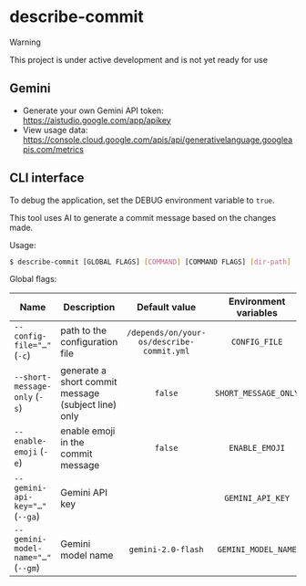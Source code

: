 # describe-commit

> [!WARNING]
> This project is under active development and is not yet ready for use

## Gemini

- Generate your own Gemini API token: <https://aistudio.google.com/app/apikey>
- View usage data: <https://console.cloud.google.com/apis/api/generativelanguage.googleapis.com/metrics>

<!--GENERATED:CLI_DOCS-->
<!-- Documentation inside this block generated by github.com/urfave/cli-docs/v3; DO NOT EDIT -->
## CLI interface

To debug the application, set the DEBUG environment variable to `true`.

This tool uses AI to generate a commit message based on the changes made.

Usage:

```bash
$ describe-commit [GLOBAL FLAGS] [COMMAND] [COMMAND FLAGS] [dir-path]
```

Global flags:

| Name                               | Description                                         |               Default value               | Environment variables |
|------------------------------------|-----------------------------------------------------|:-----------------------------------------:|:---------------------:|
| `--config-file="…"` (`-c`)         | path to the configuration file                      | `/depends/on/your-os/describe-commit.yml` |     `CONFIG_FILE`     |
| `--short-message-only` (`-s`)      | generate a short commit message (subject line) only |                  `false`                  |  `SHORT_MESSAGE_ONLY` |
| `--enable-emoji` (`-e`)            | enable emoji in the commit message                  |                  `false`                  |    `ENABLE_EMOJI`     |
| `--gemini-api-key="…"` (`--ga`)    | Gemini API key                                      |                                           |   `GEMINI_API_KEY`    |
| `--gemini-model-name="…"` (`--gm`) | Gemini model name                                   |            `gemini-2.0-flash`             |  `GEMINI_MODEL_NAME`  |

<!--/GENERATED:CLI_DOCS-->

